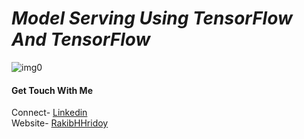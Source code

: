 # *Model Serving Using TensorFlow And TensorFlow*
![img0](https://cdn-images-1.medium.com/max/1200/1*mw4ueBUMyeKnzcHVN1smLg.png)


#### Get Touch With Me
Connect- [Linkedin](https://linkedin.com/in/rakibhhridoy) <br>
Website- [RakibHHridoy](https://rakibhhridoy.github.io)



